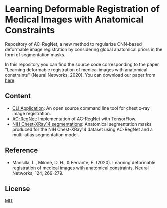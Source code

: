 # Learning Deformable Registration of Medical Images with Anatomical Constraints
Repository of AC-RegNet, a new method to regularize CNN-based deformable image registration by considering global anatomical priors in the form of segmentation masks.

In this repository you can find the source code corresponding to the paper "Learning deformable registration of medical images with anatomical constraints" (Neural Networks, 2020). You can download our paper from [here](https://arxiv.org/abs/2001.07183).

## Content
- [CLI Application](https://github.com/lucasmansilla/ACRN_Chest_X-ray_IA/tree/master/CLI_application/acregnet): An open source command line tool for chest x-ray image registration.
- [AC-RegNet](https://github.com/lucasmansilla/ACRN_Chest_X-ray_IA/tree/master/acregnet): Implementation of AC-RegNet with TensorFlow.
- [NIH Chest-XRay14 segmentations](https://github.com/lucasmansilla/NIH_chest_xray14_segmentations): Anatomical segmentation masks produced for the NIH Chest-XRay14 dataset using AC-RegNet and a multi-atlas segmentation model.

## Reference
- Mansilla, L., Milone, D. H., & Ferrante, E. (2020). Learning deformable registration of medical images with anatomical constraints. Neural Networks, 124, 269-279.

## License
[MIT](https://choosealicense.com/licenses/mit/)
